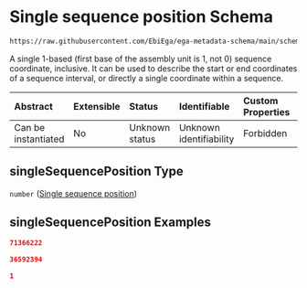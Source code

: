 # Single sequence position Schema

```txt
https://raw.githubusercontent.com/EbiEga/ega-metadata-schema/main/schemas/EGA.common-definitions.json#/$defs/singleSequencePosition
```

A single 1-based (first base of the assembly unit is 1, not 0) sequence coordinate, inclusive. It can be used to describe the start or end coordinates of a sequence interval, or directly a single coordinate within a sequence.

| Abstract            | Extensible | Status         | Identifiable            | Custom Properties | Additional Properties | Access Restrictions | Defined In                                                                                           |
| :------------------ | :--------- | :------------- | :---------------------- | :---------------- | :-------------------- | :------------------ | :--------------------------------------------------------------------------------------------------- |
| Can be instantiated | No         | Unknown status | Unknown identifiability | Forbidden         | Allowed               | none                | [EGA.common-definitions.json\*](../../../schemas/EGA.common-definitions.json "open original schema") |

## singleSequencePosition Type

`number` ([Single sequence position](ega-4-defs-single-sequence-position.md))

## singleSequencePosition Examples

```json
71366222
```

```json
36592394
```

```json
1
```
